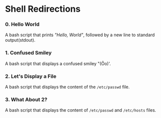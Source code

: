 # Shell Redirections

### 0. Hello World
A bash script that prints *"Hello, World"*, followed by a new line to standard output(stdout).

### 1. Confused Smiley
A bash script that displays a confused smiley "(Ôo)'.

### 2. Let's Display a File
A bash script that displays the content of the `/etc/passwd` file.

### 3. What About 2?
A bash script that displays the content of `/etc/passwd` and `/etc/hosts` files.
